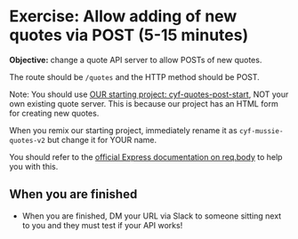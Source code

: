 # Exercise: Allow adding of new quotes via POST (5-15 minutes)

**Objective:** change a quote API server to allow POSTs of new quotes.

The route should be `/quotes` and the HTTP method should be POST.

Note: You should use [OUR starting project: cyf-quotes-post-start](https://glitch.com/~cyf-quotes-post-start), NOT your own existing quote server.  This is because our project has an HTML form for creating new quotes.

When you remix our starting project, immediately rename it as `cyf-mussie-quotes-v2` but change it for YOUR name.

You should refer to the [official Express documentation on req.body](https://expressjs.com/en/api.html#req.body) to help you with this.

## When you are finished
* When you are finished, DM your URL via Slack to someone sitting next to you and they must test if your API works!

